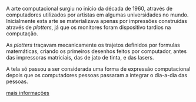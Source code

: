 A arte computacional surgiu no início da década de 1960, através de computadores utilizados por artistas em algumas universidades no mundo. Inicialmente esta arte se materializava apenas por impressões construídas através de _plotters_, já que os monitores foram dispositivo tardios na computação.

As _plotters_ traçavam mecanicamente os trajetos definidos por formulas matemáticas, criando os primeiros desenhos feitos por computador, antes das impressoras matriciais, das de jato de tinta, e das lasers.

A tela só passou a ser considerada uma forma de expressão computacional depois que os computadores pessoas passaram a integrar o dia-a-dia das pessoas.

[mais informações](https://www.ranoya.com/aulas/tryit/markdown2/slimTransp.html?embed=plain&file=https://www.ranoya.com/aulas/designgenerativo/historia/cyberneticserendipity.md)
